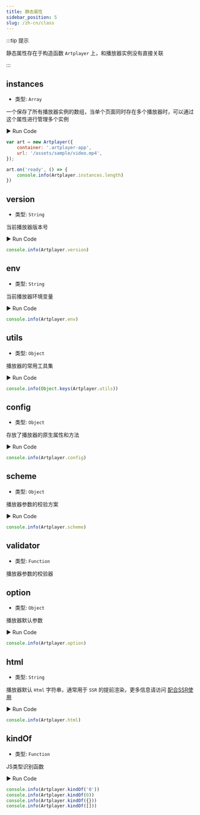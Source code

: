 ```yaml
---
title: 静态属性
sidebar_position: 5
slug: /zh-cn/class
---
```


:::tip 提示

静态属性存在于构造函数 `Artplayer` 上，和播放器实例没有直接关联

:::

## instances

-   类型: `Array`

一个保存了所有播放器实例的数组，当单个页面同时存在多个播放器时，可以通过这个属性进行管理多个实例

<div className="run-code">▶ Run Code</div>

```js
var art = new Artplayer({
    container: '.artplayer-app',
    url: '/assets/sample/video.mp4',
});

art.on('ready', () => {
    console.info(Artplayer.instances.length)
})
```

## version

-   类型: `String`

当前播放器版本号

<div className="run-code">▶ Run Code</div>

```js
console.info(Artplayer.version)
```

## env

-   类型: `String`

当前播放器环境变量

<div className="run-code">▶ Run Code</div>

```js
console.info(Artplayer.env)
```

## utils

-   类型: `Object`

播放器的常用工具集

<div className="run-code">▶ Run Code</div>

```js
console.info(Object.keys(Artplayer.utils))
```

## config

-   类型: `Object`

存放了播放器的原生属性和方法

<div className="run-code">▶ Run Code</div>

```js
console.info(Artplayer.config)
```

## scheme

-   类型: `Object`

播放器参数的校验方案

<div className="run-code">▶ Run Code</div>

```js
console.info(Artplayer.scheme)
```

## validator

-   类型: `Function`

播放器参数的校验器

## option

-   类型: `Object`

播放器默认参数

<div className="run-code">▶ Run Code</div>

```js
console.info(Artplayer.option)
```

## html

-   类型: `String`

播放器默认 `Html` 字符串，通常用于 `SSR` 的提前渲染，更多信息请访问 [配合SSR使用](/document/zh-cn/Questions/ssr)

<div className="run-code">▶ Run Code</div>

```js
console.info(Artplayer.html)
```

## kindOf

-   类型: `Function`

JS类型识别函数

<div className="run-code">▶ Run Code</div>

```js
console.info(Artplayer.kindOf('0'))
console.info(Artplayer.kindOf(0))
console.info(Artplayer.kindOf({}))
console.info(Artplayer.kindOf([]))
```